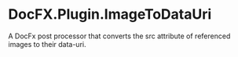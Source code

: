 # DocFX.Plugin.ImageToDataUri
A DocFx post processor that converts the src attribute of referenced images to their data-uri.
